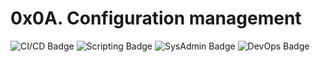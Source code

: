 # 0x0A. Configuration management

![**CI/CD** Badge](https://img.shields.io/badge/CI//CD-CC5500)
![**Scripting** Badge](https://img.shields.io/badge/Scripting-CC5500)
![**SysAdmin** Badge](https://img.shields.io/badge/SysAdmin-CC5500)
![**DevOps** Badge](https://img.shields.io/badge/DevOps-CC5500)
